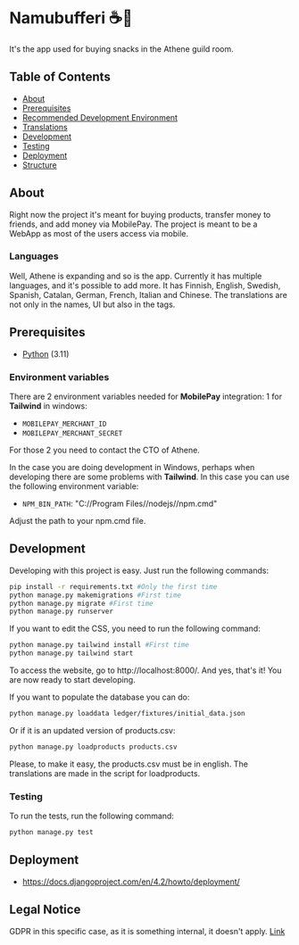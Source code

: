 # Namubufferi ☕️👻

It's the app used for buying snacks in the Athene guild room.

## Table of Contents

- [About](#about)
- [Prerequisites](#prerequisites)
- [Recommended Development Environment](docs/recommended.md)
- [Translations](docs/translations.md)
- [Development](#development)
- [Testing](#testing)
- [Deployment](#deployment)
- [Structure](docs/structure.md)


## About
Right now the project it's meant for buying products, transfer money to friends, and add money via MobilePay. The project is meant to be a WebApp as most of the users access via mobile.

### Languages
Well, Athene is expanding and so is the app. Currently it has multiple languages, and it's possible to add more. It has Finnish, English, Swedish, Spanish, Catalan, German, French, Italian and Chinese. The translations are not only in the names, UI but also in the tags.

## Prerequisites

- [Python](https://www.python.org/downloads/) (3.11)


### Environment variables
There are 2 environment variables needed for **MobilePay** integration:
 1 for **Tailwind** in windows:
- `MOBILEPAY_MERCHANT_ID`
- `MOBILEPAY_MERCHANT_SECRET`

For those 2 you need to contact the CTO of Athene.

In the case you are doing development in Windows, perhaps when developing there are some problems with **Tailwind**. In this case you can use the following environment variable:
- `NPM_BIN_PATH`: "C://Program Files//nodejs//npm.cmd"

Adjust the path to your npm.cmd file.

## Development
Developing with this project is easy. Just run the following commands:

```bash
pip install -r requirements.txt #Only the first time
python manage.py makemigrations #First time
python manage.py migrate #First time
python manage.py runserver
```

If you want to edit the CSS, you need to run the following command:

```bash
python manage.py tailwind install #First time
python manage.py tailwind start
```

To access the website, go to http://localhost:8000/. And yes, that's it! You are now ready to start developing.

If you want to populate the database you can do:

```bash
python manage.py loaddata ledger/fixtures/initial_data.json
```	

Or if it is an updated version of products.csv:
```bash	
python manage.py loadproducts products.csv
```

Please, to make it easy, the products.csv must be in english. The translations are made in the script for loadproducts.


### Testing
To run the tests, run the following command:

```bash
python manage.py test
```

## Deployment

- https://docs.djangoproject.com/en/4.2/howto/deployment/

## Legal Notice
GDPR in this specific case, as it is something internal, it doesn't apply.
[Link](https://commission.europa.eu/law/law-topic/data-protection/reform/what-does-general-data-protection-regulation-gdpr-govern_es)